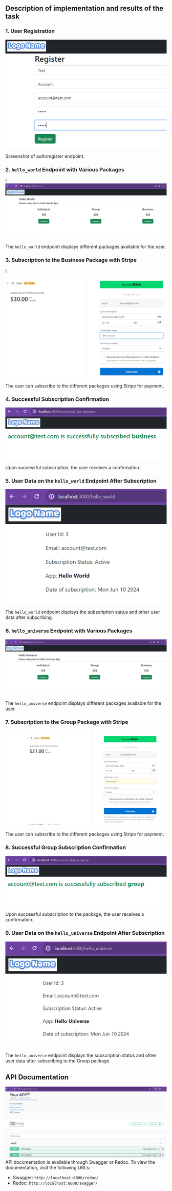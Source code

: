 ## Description of implementation and results of the task

### 1. User Registration

![img.png](src/readme_images/img.png)

Screenshot of auth/register endpoint.

### 2. `hello_world` Endpoint with Various Packages

!![img_1.png](src/readme_images/img_1.png)

The `hello_world` endpoint displays different packages available for the user.

### 3. Subscription to the Business Package with Stripe

!![img_2.png](src/readme_images/img_2.png)

The user can subscribe to the different packages using Stripe for payment.

### 4. Successful Subscription Confirmation

![img_3.png](src/readme_images/img_3.png)

Upon successful subscription, the user receives a confirmation.

### 5. User Data on the `hello_world` Endpoint After Subscription

![img_4.png](src/readme_images/img_4.png)

The `hello_world` endpoint displays the subscription status and other user data after subscribing.

### 6. `hello_universe` Endpoint with Various Packages

![img_5.png](src/readme_images/img_5.png)

The `hello_universe` endpoint displays different packages available for the user.

### 7. Subscription to the Group Package with Stripe

![img_6.png](src/readme_images/img_6.png)

The user can subscribe to the different packages using Stripe for payment.

### 8. Successful Group Subscription Confirmation

![img_7.png](src/readme_images/img_7.png)

Upon successful subscription to the package, the user receives a confirmation.

### 9. User Data on the `hello_universe` Endpoint After Subscription

![img_8.png](src/readme_images/img_8.png)

The `hello_universe` endpoint displays the subscription status and other user data after subscribing to the Group package.

## API Documentation
![img.png](src/readme_images/img_9.png)
API documentation is available through Swagger or Redoc. To view the documentation, visit the following URLs:

- Swagger: `http://localhost:8000/redoc/`
- Redoc: `http://localhost:8000/swagger/`
